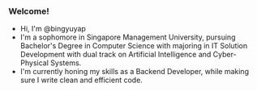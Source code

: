 ###  Welcome!
- Hi, I'm @bingyuyap
- I'm a sophomore in Singapore Management University, pursuing Bachelor's Degree in Computer Science with majoring in IT Solution Development with dual track on Artificial Intelligence and Cyber-Physical Systems.
- I'm currently honing my skills as a Backend Developer, while making sure I write clean and efficient code.